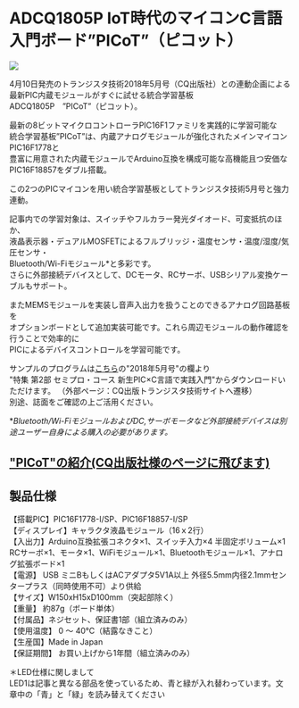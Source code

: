 # ADCQ1805P IoT時代のマイコンC言語入門ボード”PICoT”（ピコット）

![](https://bit-trade-one.co.jp/wp/wp-content/uploads/2018/03/4be805fe3d07dff8ace9f3c1830fc549.png)  

4月10日発売のトランジスタ技術2018年5月号（CQ出版社）との連動企画による  
最新PIC内蔵モジュールがすぐに試せる統合学習基板ADCQ1805P　”PICoT”（ピコット）。  

最新の8ビットマイクロコントローラPIC16F1ファミリを実践的に学習可能な  
統合学習基板”PICoT”は、内蔵アナログモジュールが強化されたメインマイコンPIC16F1778と  
豊富に用意された内蔵モジュールでArduino互換を構成可能な高機能且つ安価なPIC16F18857をダブル搭載。  

この2つのPICマイコンを用い統合学習基板としてトランジスタ技術5月号と強力連動。  

記事内での学習対象は、スイッチやフルカラー発光ダイオード、可変抵抗のほか、  
液晶表示器・デュアルMOSFETによるフルブリッジ・温度センサ・温度/湿度/気圧センサ・  
Bluetooth/Wi-Fiモジュール\*と多彩です。  
さらに外部接続デバイスとして、DCモータ、RCサーボ、USBシリアル変換ケーブルもサポート。

またMEMSモジュールを実装し音声入出力を扱うことのできるアナログ回路基板を  
オプションボードとして追加実装可能です。これら周辺モジュールの動作確認を行うことで効率的に  
PICによるデバイスコントロールを学習可能です。

サンプルのプログラムは[こちら](https://toragi.cqpub.co.jp/tabid/866/Default.html)の"2018年5月号"の欄より  
"特集 第2部 セミプロ・コース 新生PIC×C言語で実践入門"からダウンロードいただけます。  （外部ページ：CQ出版トランジスタ技術サイトへ遷移）  
別途、誌面をご確認の上ご活用ください。  

\**Bluetooth/Wi-FiモジュールおよびDC,サーボモータなど外部接続デバイスは別途ユーザー自身による購入の必要があります。*

## ["PICoT"の紹介(CQ出版社様のページに飛びます)](https://www.cqpub.co.jp/toragi/2008-2020/tabid/874/Default.html)

## 製品仕様

【搭載PIC】PIC16F1778-I/SP、PIC16F18857-I/SP  
【ディスプレイ】キャラクタ液晶モジュール（16ｘ2行）  
【入出力】Arduino互換拡張コネクタ×1、スイッチ入力×4   半固定ボリューム×1  
RCサーボ×1、モータ×1、WiFiモジュール×1、Bluetoothモジュール×1、アナログ拡張ボード×1  
 【電源】 USB ミニBもしくはACアダプタ5V1A以上 外径5.5mm内径2.1mmセンタープラス（同時使用不可）より供給  
【サイズ】W150xH15xD100mm（突起部除く）  
 【重量】 約87g（ボード単体）  
 【付属品】ネジセット、保証書1部（組立済みのみ）  
 【使用温度】 0 ～ 40℃（結露なきこと）  
 【生産国】Made in Japan  
 【保証期間】 お買い上げから1年間（組立済みのみ）  
 
＊LED仕様に関しまして  
LED1は記事と異なる部品を使っているため、青と緑が入れ替わっています。文章中の「青」と「緑」を読み替えてください
